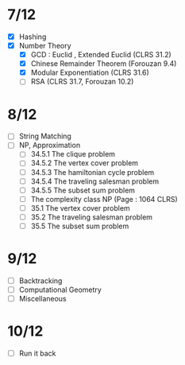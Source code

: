 # 7/12
- [x] Hashing
- [x] Number Theory
	- [x] GCD : Euclid , Extended Euclid (CLRS 31.2)
	- [x] Chinese Remainder Theorem (Forouzan 9.4)
	- [x] Modular Exponentiation (CLRS 31.6)
	- [ ] RSA (CLRS 31.7, Forouzan 10.2)

# 8/12
- [ ] String Matching
- [ ] NP, Approximation
	- [ ] 34.5.1 The clique problem
	- [ ] 34.5.2 The vertex cover problem
	- [ ] 34.5.3 The hamiltonian cycle problem
	- [ ] 34.5.4 The traveling salesman problem
	- [ ] 34.5.5 The subset sum problem
	- [ ] The complexity class NP (Page : 1064 CLRS)
	- [ ] 35.1 The vertex cover problem
	- [ ] 35.2 The traveling salesman problem
	- [ ] 35.5 The subset sum problem

# 9/12
- [ ] Backtracking
- [ ] Computational Geometry
- [ ] Miscellaneous
# 10/12
- [ ] Run it back